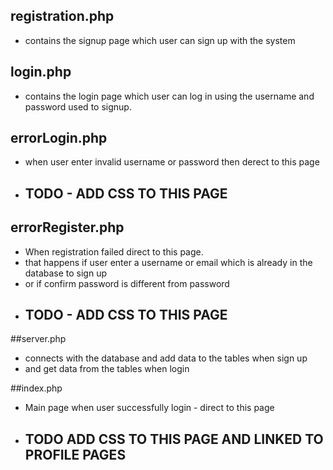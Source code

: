 ## registration.php
- contains the signup page which user can sign up with the system

## login.php 
- contains the login page which user can log in using the username and password used to signup.

## errorLogin.php
- when user enter invalid username or password then derect to this page
- ## TODO - ADD CSS TO THIS PAGE

## errorRegister.php
- When registration failed direct to this page.    
- that happens if user enter a username or email which is already in the database to sign up
- or if confirm password is different from password
- ## TODO - ADD CSS TO THIS PAGE

##server.php
- connects with the database and add data to the tables when sign up
- and get data from the tables when login

##index.php
- Main page when user successfully login - direct to this page
- ## TODO ADD CSS TO THIS PAGE AND LINKED TO PROFILE PAGES
       
